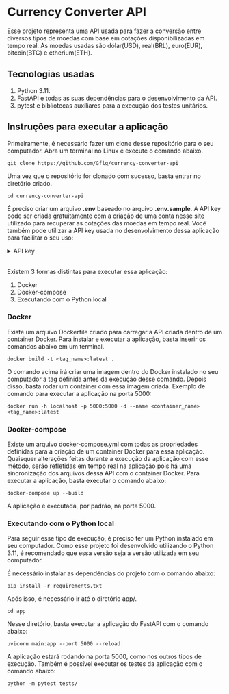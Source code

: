 # Currency Converter API

Esse projeto representa uma API usada para fazer a conversão entre diversos tipos de moedas com base em cotações disponibilizadas em tempo real. As moedas usadas são dólar(USD), real(BRL), euro(EUR), bitcoin(BTC) e etherium(ETH).


## Tecnologias usadas

1. Python 3.11.
2. FastAPI e todas as suas dependências para o desenvolvimento da API.
3. pytest e bibliotecas auxiliares para a execução dos testes unitários.


## Instruções para executar a aplicação

Primeiramente, é necessário fazer um clone desse repositório para o seu computador.
Abra um terminal no Linux e execute o comando abaixo.

```git clone https://github.com/Gflg/currency-converter-api```

Uma vez que o repositório for clonado com sucesso, basta entrar no diretório criado.

```cd currency-converter-api```

É preciso criar um arquivo **.env** baseado no arquivo **.env.sample**. A API key pode ser criada gratuitamente com a criação de uma conta nesse [site](https://currencybeacon.com/) utilizado para recuperar as cotações das moedas em tempo real. Você também pode utilizar a API key usada no desenvolvimento dessa aplicação para facilitar o seu uso: 

<details>
  <summary>API key</summary>
  B2H3NE0qJLnaS4XsEODlsLwY6K0IzArh
  
</details><br>

Existem 3 formas distintas para executar essa aplicação:

1. Docker
2. Docker-compose
3. Executando com o Python local

### Docker

Existe um arquivo Dockerfile criado para carregar a API criada dentro de um container Docker.
Para instalar e executar a aplicação, basta inserir os comandos abaixo em um terminal.

```docker build -t <tag_name>:latest .```

O comando acima irá criar uma imagem dentro do Docker instalado no seu computador a tag definida antes da execução desse comando. Depois disso, basta rodar um container com essa imagem criada. Exemplo de comando para executar a aplicação na porta 5000:

```docker run -h localhost -p 5000:5000 -d --name <container_name> <tag_name>:latest```

### Docker-compose

Existe um arquivo docker-compose.yml com todas as propriedades definidas para a criação de um container Docker para essa aplicação. Quaisquer alterações feitas durante a execução da aplicação com esse método, serão refletidas em tempo real na aplicação pois há uma sincronização dos arquivos dessa API com o container Docker. Para executar a aplicação, basta executar o comando abaixo:

```docker-compose up --build```

A aplicação é executada, por padrão, na porta 5000.

### Executando com o Python local

Para seguir esse tipo de execução, é preciso ter um Python instalado em seu computador. Como esse projeto foi desenvolvido utilizando o Python 3.11, é recomendado que essa versão seja a versão utilizada em seu computador.

É necessário instalar as dependências do projeto com o comando abaixo:

```pip install -r requirements.txt```

Após isso, é necessário ir até o diretório app/.

```cd app```

Nesse diretório, basta executar a aplicação do FastAPI com o comando abaixo:

```uvicorn main:app --port 5000 --reload```

A aplicação estará rodando na porta 5000, como nos outros tipos de execução.
Também é possível executar os testes da aplicação com o comando abaixo:

```python -m pytest tests/```